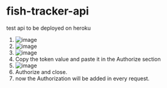 # fish-tracker-api
 test api to be deployed on heroku
1. ![image](https://user-images.githubusercontent.com/26566374/117549228-d1e42d00-b056-11eb-8f7d-80bcf04d5e9b.png)
2. ![image](https://user-images.githubusercontent.com/26566374/117549268-fdffae00-b056-11eb-9b15-6e81304afeb8.png)
3. ![image](https://user-images.githubusercontent.com/26566374/117549336-76ff0580-b057-11eb-9740-05105ccf2e3d.png)
4. Copy the token value and paste it in the Authorize section
5. ![image](https://user-images.githubusercontent.com/26566374/117549373-b3326600-b057-11eb-9036-34ee051b714c.png)
6. Authorize and close.
7. now the Authorization will be added in every request.
